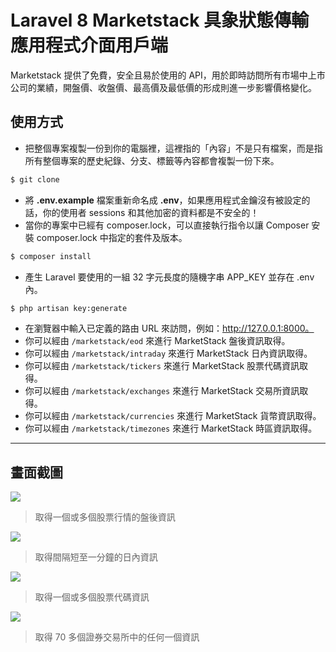 # Laravel 8 Marketstack 具象狀態傳輸應用程式介面用戶端

Marketstack 提供了免費，安全且易於使用的 API，用於即時訪問所有市場中上市公司的業績，開盤價、收盤價、最高價及最低價的形成則進一步影響價格變化。

## 使用方式
- 把整個專案複製一份到你的電腦裡，這裡指的「內容」不是只有檔案，而是指所有整個專案的歷史紀錄、分支、標籤等內容都會複製一份下來。
```sh
$ git clone
```
- 將 __.env.example__ 檔案重新命名成 __.env__，如果應用程式金鑰沒有被設定的話，你的使用者 sessions 和其他加密的資料都是不安全的！
- 當你的專案中已經有 composer.lock，可以直接執行指令以讓 Composer 安裝 composer.lock 中指定的套件及版本。
```sh
$ composer install
```
- 產生 Laravel 要使用的一組 32 字元長度的隨機字串 APP_KEY 並存在 .env 內。
```sh
$ php artisan key:generate
```
- 在瀏覽器中輸入已定義的路由 URL 來訪問，例如：http://127.0.0.1:8000。
- 你可以經由 `/marketstack/eod` 來進行 MarketStack 盤後資訊取得。
- 你可以經由 `/marketstack/intraday` 來進行 MarketStack 日內資訊取得。
- 你可以經由 `/marketstack/tickers` 來進行 MarketStack 股票代碼資訊取得。
- 你可以經由 `/marketstack/exchanges` 來進行 MarketStack 交易所資訊取得。
- 你可以經由 `/marketstack/currencies` 來進行 MarketStack 貨幣資訊取得。
- 你可以經由 `/marketstack/timezones` 來進行 MarketStack 時區資訊取得。

----

## 畫面截圖
![](https://i.imgur.com/8ck5JAy.png)
> 取得一個或多個股票行情的盤後資訊

![](https://i.imgur.com/G1tw1jX.png)
> 取得間隔短至一分鐘的日內資訊

![](https://i.imgur.com/QyNdwdp.png)
> 取得一個或多個股票代碼資訊

![](https://i.imgur.com/lAntfhY.png)
> 取得 70 多個證券交易所中的任何一個資訊